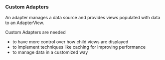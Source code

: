### Custom Adapters

An adapter manages a data source and provides views populated with data to an AdapterView. 

Custom Adapters are needed
* to have more control over how child views are displayed
* to implement techniques like caching for improving performance
* to manage data in a customized way

